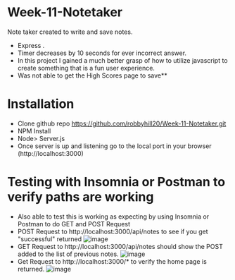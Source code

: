 # Week-11-Notetaker
Note taker created to write and save notes. 
- Express . 
- Timer decreases by 10 seconds for ever incorrect answer. 
- In this project I gained a much better grasp of how to utilize javascript to create something that is a fun user experience. 
- Was not able to get the High Scores page to save** 
# Installation
 - Clone github repo https://github.com/robbyhill20/Week-11-Notetaker.git
 - NPM Install
 - Node> Server.js 
 - Once server is up and listening go to the local port in your browser (http://localhost:3000)

# Testing with Insomnia or Postman to verify paths are working 
- Also able to test this is working as expecting by using Insomnia or Postman to do GET and POST Request
- POST Request to http://localhost:3000/api/notes to see if you get "successful" returned 
![image](https://user-images.githubusercontent.com/88348635/144678270-324dc398-d386-4e44-980d-c78fada73ff8.png)
- GET Request to   http://localhost:3000/api/notes should show the POST added to the list of previous notes. 
![image](https://user-images.githubusercontent.com/88348635/144678293-5ecc984f-d234-4ea4-8775-587cc0afd1df.png)
- Get Request to  http://localhost:3000/* to verify the home page is returned. 
![image](https://user-images.githubusercontent.com/88348635/144678319-beb2cae5-a283-4a1d-b6a4-e37dd685f760.png)
